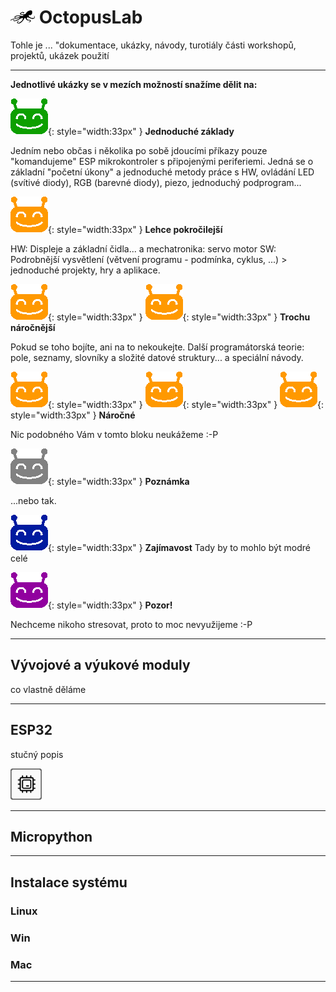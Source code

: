 # ![logo](img/logo_small.png) OctopusLab

Tohle je ... "dokumentace, ukázky, návody, turotiály části workshopů, projektů, ukázek použití

---
**Jednotlivé ukázky se v mezích možností snažíme dělit na:**

![ufo-gr](img/ufo-gre.gif){: style="width:33px" } 
**Jednoduché základy**

Jedním nebo občas i několika po sobě jdoucími příkazy pouze "komandujeme" ESP mikrokontroler s připojenými periferiemi. Jedná se o základní  "početní úkony" a jednoduché metody práce s HW, ovládání LED (svítivé diody), RGB (barevné diody), piezo, jednoduchý podprogram... 


![ufo-gr](img/ufo-ora.gif){: style="width:33px" } 
**Lehce pokročilejší**

HW: Displeje a základní čidla... a mechatronika: servo motor 
SW: Podrobnější vysvětlení  (větvení programu - podmínka, cyklus, ...) > jednoduché projekty, hry a aplikace.


![ufo-gr](img/ufo-ora.gif){: style="width:33px" } ![ufo-gr](img/ufo-ora.gif){: style="width:33px" } 
**Trochu náročnější**

Pokud se toho bojíte, ani na to nekoukejte. Další programátorská teorie: pole, seznamy, slovníky a složité datové struktury... a speciální návody.


![ufo-gr](img/ufo-ora.gif){: style="width:33px" } ![ufo-gr](img/ufo-ora.gif){: style="width:33px" } ![ufo-gr](img/ufo-ora.gif){: style="width:33px" }
**Náročné**

Nic podobného Vám v tomto bloku neukážeme :-P


![ufo-gr](img/ufo-sil.gif){: style="width:33px" }
**Poznámka**

...nebo tak.


![ufo-gr](img/ufo-blu.gif){: style="width:33px" }
**Zajímavost** 
Tady by to mohlo být modré celé


![ufo-gr](img/ufo-vio.gif){: style="width:33px" }
**Pozor!**

Nechceme nikoho stresovat, proto to moc nevyužijeme :-P


---
## Vývojové a výukové moduly

co vlastně děláme

---
## ESP32

stučný popis

![hwsoc](img/hwsoc.png)

---
## Micropython

---
## Instalace systému

### Linux
### Win
### Mac

---
